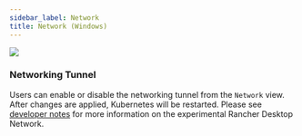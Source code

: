 ```yaml
---
sidebar_label: Network
title: Network (Windows)
---
```


<head>
</head>

![](rd-versioned-asset://preferences/Windows_wsl_tabNetwork.png)

### Networking Tunnel

Users can enable or disable the networking tunnel from the `Network` view. After changes are applied, Kubernetes will be restarted. Please see [developer notes](https://github.com/rancher-sandbox/rancher-desktop-networking) for more information on the experimental Rancher Desktop Network.
